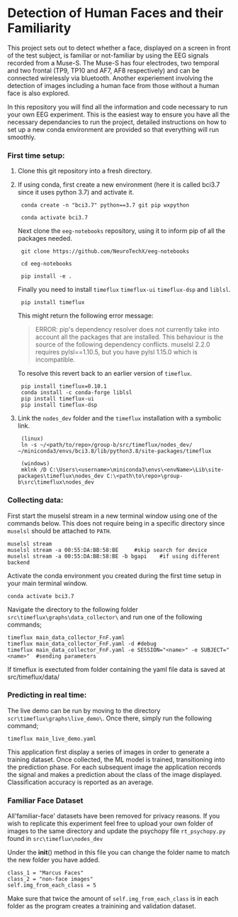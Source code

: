 # Detection of Human Faces and their Familiarity

This project sets out to detect whether a face, displayed on a screen in front of the test subject, is familiar or not-familiar by using the EEG signals recorded from a Muse-S. The Muse-S has four electrodes, two temporal and two frontal (TP9, TP10 and AF7, AF8 respectively) and can be connected wirelessly via bluetooth. Another experiement involving the detection of images including a human face from those without a human face is also explored. 

In this repository you will find all the information and code necessary to run your own EEG experiment. This is the easiest way to ensure you have all the 
necessary dependancies to run the project, detailed instructions on how to set up a new conda environment are provided so that everything will run smoothly.

### First time setup:
1. Clone this git repository into a fresh directory.

2. If using conda, first create a new environment (here it is called bci3.7 since it uses python 3.7) and activate it. 

        conda create -n "bci3.7" python==3.7 git pip wxpython
        
        conda activate bci3.7

    Next clone the `eeg-notebooks` repository, using it to inform pip of all the packages needed.
           
        git clone https://github.com/NeuroTechX/eeg-notebooks
        
        cd eeg-notebooks
        
        pip install -e .

    Finally you need to install `timeflux` `timeflux-ui` `timeflux-dsp` and `liblsl`. 

        pip install timeflux

    This might return the following error message:
    >ERROR: pip's dependency resolver does not currently take into account all the packages that are installed.
    This behaviour is the source of the following dependency conflicts.
    muselsl 2.2.0 requires pylsl==1.10.5, but you have pylsl 1.15.0 which is incompatible.
    >

    To resolve this revert back to an earlier version of `timeflux`.

        pip install timeflux=0.10.1
        conda install -c conda-forge liblsl
        pip install timeflux-ui
        pip install timeflux-dsp

3. Link the `nodes_dev` folder and the `timeflux` installation with a symbolic link. 
    
        (linux)    
        ln -s ~/<path/to/repo>/group-b/src/timeflux/nodes_dev/ ~/miniconda3/envs/bci3.8/lib/python3.8/site-packages/timeflux
        
        (windows)
        mklnk /D C:\Users\<username>\miniconda3\envs\<envName>\Lib\site-packages\timeflux\nodes_dev C:\<path\to\repo>\group-b\src\timeflux\nodes_dev

### Collecting data:
First start the muselsl stream in a new terminal window using one of the commands below. This does not require being in a specific directory since `muselsl` should be attached to `PATH`. 

    muselsl stream
    muselsl stream -a 00:55:DA:BB:58:BE     #skip search for device
    muselsl stream -a 00:55:DA:BB:58:BE -b bgapi    #if using different backend

Activate the conda environment you created during the first time setup in your main terminal window. 

    conda activate bci3.7

Navigate the directory to the following folder `src\timeflux\graphs\data_collector\` and run one of the following commands;

    timeflux main_data_collector_FnF.yaml
    timeflux main_data_collector_FnF.yaml -d #debug
    timeflux main_data_collector_FnF.yaml -e SESSION="<name>" -e SUBJECT="<name>"  #sending parameters

If timeflux is exectuted from folder containing the yaml file data is saved at src/timeflux/data/

### Predicting in real time:
The live demo can be run by moving to the directory `scr\timeflux\graphs\live_demo\`. Once there, simply run the following command;

    timeflux main_live_demo.yaml

This application first display a series of images in order to generate a training dataset. Once collected, the ML model is trained, transitioning into the prediction phase.
For each subsequent image the application records the signal and makes a prediction about the class of the image displayed. Classification accuracy is reported as an average.

### Familiar Face Dataset
All'familiar-face' datasets have been removed for privacy reasons. If you wish to replicate this experiment feel free to upload your own folder of images to the same directory and update the psychopy file `rt_psychopy.py` found in `src\timeflux\nodes_dev`

Under the __init__() method in this file you can change the folder name to match the new folder you have added.

    class_1 = "Marcus Faces"
    class_2 = "non-face images"
    self.img_from_each_class = 5

Make sure that twice the amount of `self.img_from_each_class` is in each folder as the program creates a trainining and validation dataset.
